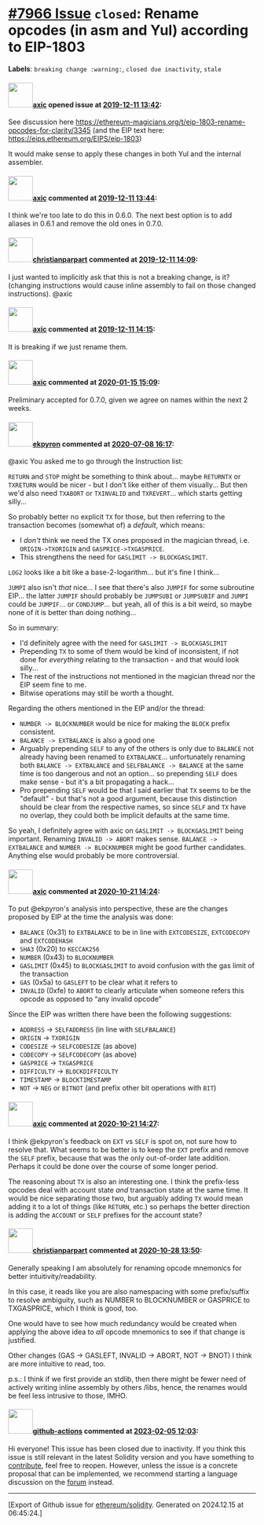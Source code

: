 # [\#7966 Issue](https://github.com/ethereum/solidity/issues/7966) `closed`: Rename opcodes (in asm and Yul) according to EIP-1803
**Labels**: `breaking change :warning:`, `closed due inactivity`, `stale`


#### <img src="https://avatars.githubusercontent.com/u/20340?v=4" width="50">[axic](https://github.com/axic) opened issue at [2019-12-11 13:42](https://github.com/ethereum/solidity/issues/7966):

See discussion here https://ethereum-magicians.org/t/eip-1803-rename-opcodes-for-clarity/3345 (and the EIP text here: https://eips.ethereum.org/EIPS/eip-1803)

It would make sense to apply these changes in both Yul and the internal assembler.

#### <img src="https://avatars.githubusercontent.com/u/20340?v=4" width="50">[axic](https://github.com/axic) commented at [2019-12-11 13:44](https://github.com/ethereum/solidity/issues/7966#issuecomment-564547167):

I think we're too late to do this in 0.6.0. The next best option is to add aliases in 0.6.1 and remove the old ones in 0.7.0.

#### <img src="https://avatars.githubusercontent.com/u/56763?u=373e0766d5c45bef8c7c7fc5ed48394935772065&v=4" width="50">[christianparpart](https://github.com/christianparpart) commented at [2019-12-11 14:09](https://github.com/ethereum/solidity/issues/7966#issuecomment-564558564):

I just wanted to implicitly ask that this is not a breaking change, is it? (changing instructions would cause inline assembly to fail on those changed instructions). @axic

#### <img src="https://avatars.githubusercontent.com/u/20340?v=4" width="50">[axic](https://github.com/axic) commented at [2019-12-11 14:15](https://github.com/ethereum/solidity/issues/7966#issuecomment-564561706):

It is breaking if we just rename them.

#### <img src="https://avatars.githubusercontent.com/u/20340?v=4" width="50">[axic](https://github.com/axic) commented at [2020-01-15 15:09](https://github.com/ethereum/solidity/issues/7966#issuecomment-574702632):

Preliminary accepted for 0.7.0, given we agree on names within the next 2 weeks.

#### <img src="https://avatars.githubusercontent.com/u/1347491?v=4" width="50">[ekpyron](https://github.com/ekpyron) commented at [2020-07-08 16:17](https://github.com/ethereum/solidity/issues/7966#issuecomment-655618267):

@axic You asked me to go through the Instruction list:

``RETURN`` and ``STOP`` might be something to think about... maybe ``RETURNTX`` or ``TXRETURN`` would be nicer - but I don't like either of them visually...
But then we'd also need ``TXABORT`` or ``TXINVALID`` and ``TXREVERT``... which starts getting silly...

So probably better no explicit `TX` for those, but then referring to the transaction becomes (somewhat of) a *default*, which means:
- I *don't* think we need the TX ones proposed in the magician thread, i.e. ``ORIGIN->TXORIGIN`` and ``GASPRICE->TXGASPRICE``.
- This strengthens the need for ``GASLIMIT -> BLOCKGASLIMIT``.

``LOG2`` looks like a bit like a base-2-logarithm... but it's fine I think...

``JUMPI`` also isn't *that* nice... I see that there's also ``JUMPIF`` for some subroutine EIP... the latter ``JUMPIF`` should probably be ``JUMPSUBI`` or ``JUMPSUBIF`` and ``JUMPI`` could be ``JUMPIF``... or ``CONDJUMP``... but yeah, all of this is a bit weird, so maybe none of it is better than doing nothing...

So in summary:
- I'd definitely agree with the need for ``GASLIMIT -> BLOCKGASLIMIT``
- Prepending ``TX`` to some of them would be kind of inconsistent, if not done for *everything* relating to the transaction - and that would look silly...
- The rest of the instructions not mentioned in the magician thread nor the EIP seem fine to me.
- Bitwise operations may still be worth a thought.

Regarding the others mentioned in the EIP and/or the thread:
- ``NUMBER -> BLOCKNUMBER`` would be nice for making the ``BLOCK`` prefix consistent.
- ``BALANCE -> EXTBALANCE`` is also a good one
- Arguably prepending ``SELF`` to any of the others is only due to ``BALANCE`` not already having been renamed to ``EXTBALANCE``... unfortunately renaming both ``BALANCE -> EXTBALANCE`` and ``SELFBALANCE -> BALANCE`` at the same time is too dangerous and not an option... so prepending ``SELF`` does make sense - but it's a bit propagating a hack...
- Pro prepending ``SELF`` would be that I said earlier that ``TX`` seems to be the "default" - but that's not a good argument, because this distinction should be clear from the respective names, so since ``SELF`` and ``TX`` have no overlap, they could both be implicit defaults at the same time.

So yeah, I definitely agree with axic on ``GASLIMIT -> BLOCKGASLIMIT`` being important. Renaming ``INVALID -> ABORT`` makes sense. ``BALANCE -> EXTBALANCE`` and ``NUMBER -> BLOCKNUMBER`` might be good further candidates. Anything else would probably be more controversial.

#### <img src="https://avatars.githubusercontent.com/u/20340?v=4" width="50">[axic](https://github.com/axic) commented at [2020-10-21 14:24](https://github.com/ethereum/solidity/issues/7966#issuecomment-713615491):

To put @ekpyron's analysis into perspective, these are the changes proposed by EIP at the time the analysis was done:
- `BALANCE` (0x31) to `EXTBALANCE` to be in line with `EXTCODESIZE`, `EXTCODECOPY` and `EXTCODEHASH`
- `SHA3` (0x20) to `KECCAK256`
- `NUMBER` (0x43) to `BLOCKNUMBER`
- `GASLIMIT` (0x45) to `BLOCKGASLIMIT` to avoid confusion with the gas limit of the transaction
- `GAS` (0x5a) to `GASLEFT` to be clear what it refers to
- `INVALID` (0xfe) to `ABORT` to clearly articulate when someone refers this opcode as opposed to “any invalid opcode”

Since the EIP was written there have been the following suggestions:
- `ADDRESS` -> `SELFADDRESS` (in line with `SELFBALANCE`)
- `ORIGIN` -> `TXORIGIN`
- `CODESIZE` -> `SELFCODESIZE` (as above)
- `CODECOPY` -> `SELFCODECOPY` (as above)
- `GASPRICE` -> `TXGASPRICE`
- `DIFFICULTY` -> `BLOCKDIFFICULTY`
- `TIMESTAMP` -> `BLOCKTIMESTAMP`
- `NOT` -> `NEG` or `BITNOT` (and prefix other bit operations with `BIT`)

#### <img src="https://avatars.githubusercontent.com/u/20340?v=4" width="50">[axic](https://github.com/axic) commented at [2020-10-21 14:27](https://github.com/ethereum/solidity/issues/7966#issuecomment-713617596):

I think @ekpyron's feedback on `EXT` vs `SELF` is spot on, not sure how to resolve that. What seems to be better is to keep the `EXT` prefix and remove the `SELF` prefix, because that was the only out-of-order late addition. Perhaps it could be done over the course of some longer period.

The reasoning about `TX` is also an interesting one. I think the prefix-less opcodes deal with account state *and* transaction state at the same time. It would be nice separating those two, but arguably adding `TX` would mean adding it to a lot of things (like `RETURN`, etc.) so perhaps the better direction is adding the `ACCOUNT` or `SELF` prefixes for the account state?

#### <img src="https://avatars.githubusercontent.com/u/56763?u=373e0766d5c45bef8c7c7fc5ed48394935772065&v=4" width="50">[christianparpart](https://github.com/christianparpart) commented at [2020-10-28 13:50](https://github.com/ethereum/solidity/issues/7966#issuecomment-717946816):

Generally speaking I am absolutely for renaming opcode mnemonics for better intuitivity/readability.

In this case, it reads like you are also namespacing with some prefix/suffix to resolve ambiguity, such as NUMBER to BLOCKNUMBER or GASPRICE to TXGASPRICE, which I think is good, too.

One would have to see how much redundancy would be created when applying the above idea to *all* opcode mnemonics to see if that change is justified.

Other changes (GAS -> GASLEFT, INVALID -> ABORT, NOT -> BNOT) I think are more intuitive to read, too.

p.s.: I think if we first provide an stdlib, then there might be fewer need of actively writing inline assembly by others /libs, hence, the renames would be feel less intrusive to those, IMHO.

#### <img src="https://avatars.githubusercontent.com/in/15368?v=4" width="50">[github-actions](https://github.com/apps/github-actions) commented at [2023-02-05 12:03](https://github.com/ethereum/solidity/issues/7966#issuecomment-1417629575):

Hi everyone! This issue has been closed due to inactivity.
If you think this issue is still relevant in the latest Solidity version and you have something to [contribute](https://docs.soliditylang.org/en/latest/contributing.html), feel free to reopen.
However, unless the issue is a concrete proposal that can be implemented, we recommend starting a language discussion on the [forum](https://forum.soliditylang.org) instead.


-------------------------------------------------------------------------------



[Export of Github issue for [ethereum/solidity](https://github.com/ethereum/solidity). Generated on 2024.12.15 at 06:45:24.]
